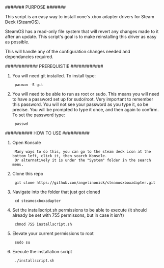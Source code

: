 #######
PURPOSE
#######


This script is an easy way to install xone's xbox adapter drivers for Steam Deck (SteamOS). 


SteamOS has a read-only file system that will revert any changes made to it after an update. This script's goal is to make reinstalling this driver as easy as possible.


This will handle any of the configuration changes needed and dependancies required.




############
PREREQUISTIE
############


1. You will need git installed. To install type:

        pacman -S git


2. You will need to be able to run as root or sudo. This means you will need to have a password set up for sudo/root. Very important to remember this password. You will not see your password as you type it, so be precise. You will be prompted to type it once, and then again to confirm. To set the password type:

        passwd



##########
HOW TO USE
##########


1. Open Konsole
    
    
        Many ways to do this, you can go to the steam deck icon at the bottom left, click it, then search Konsole.
        Or alternatively it is under the "System" folder in the search menu.
    
    
2. Clone this repo


        git clone https://github.com/angelinonick/steamosxboxadapter.git


3. Navigate into the folder that just got cloned


        cd steamosxboxadapter


4. Set the installscript.sh permissions to be able to execute (it should already be set with 755 permissons, but in case it isn't)


        chmod 755 installscript.sh


5. Elevate your current permissions to root


        sudo su 
    
    
6. Execute the installation script
    
    
        ./installscript.sh
